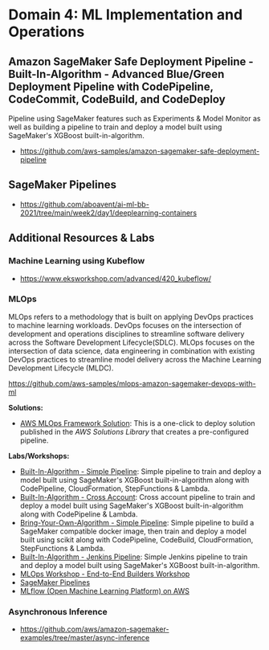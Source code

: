 # Domain 4: ML Implementation and Operations

## Amazon SageMaker Safe Deployment Pipeline - Built-In-Algorithm - Advanced Blue/Green Deployment Pipeline with CodePipeline, CodeCommit, CodeBuild, and CodeDeploy
Pipeline using SageMaker features such as Experiments & Model Monitor as well as building a pipeline to train and deploy a model built using SageMaker's XGBoost built-in-algorithm. 
- https://github.com/aws-samples/amazon-sagemaker-safe-deployment-pipeline

## SageMaker Pipelines
- https://github.com/aboavent/ai-ml-bb-2021/tree/main/week2/day1/deeplearning-containers

## Additional Resources & Labs

### Machine Learning using Kubeflow
- https://www.eksworkshop.com/advanced/420_kubeflow/
 
### MLOps
MLOps refers to a methodology that is built on applying DevOps practices to machine learning workloads. DevOps focuses on the intersection of development and operations disciplines to streamline software delivery across the Software Development Lifecycle(SDLC). MLOps focuses on the intersection of data science, data engineering in combination with existing DevOps practices to streamline model delivery across the Machine Learning Development Lifecycle (MLDC).

https://github.com/aws-samples/mlops-amazon-sagemaker-devops-with-ml

**Solutions:**

* [AWS MLOps Framework Solution](https://aws.amazon.com/solutions/implementations/aws-mlops-framework/): This is a one-click to deploy solution published in the *AWS Solutions Library*  that creates a pre-configured pipeline. 

**Labs/Workshops:**
* [Built-In-Algorithm - Simple Pipeline](/1-Built-In-Algorithm/README.md): Simple pipeline to train and deploy a model built using SageMaker's XGBoost built-in-algorithm along with CodePipeline, CloudFormation, StepFunctions & Lambda. 
* [Built-In-Algorithm - Cross Account](/3-Built-In-Algorithm-Cross-Acccount/README.md): Cross account pipeline to train and deploy a model built using SageMaker's XGBoost built-in-algorithm along with CodePipeline & Lambda. 
* [Bring-Your-Own-Algorithm - Simple Pipeline](/2-Bring-Your-Own/README.md): Simple pipeline to build a SageMaker compatible docker image, then train and deploy a model built using scikit along with CodePipeline, CodeBuild, CloudFormation, StepFunctions & Lambda. 
* [Built-In-Algorithm - Jenkins Pipeline](/4-Built-In-Algorithm-Jenkins/README.md): Simple Jenkins pipeline to train and deploy a model built using SageMaker's XGBoost built-in-algorithm. 
* [MLOps Workshop - End-to-End Builders Workshop](https://operational-machine-learning-pipeline.workshop.aws/module_introduction_1.html)
* [SageMaker Pipelines](https://github.com/aws/amazon-sagemaker-examples/tree/master/sagemaker-pipelines)
* [MLflow (Open Machine Learning Platform) on AWS](https://github.com/aws-samples/aws-mlflow-sagemaker-cdk)

### Asynchronous Inference
* https://github.com/aws/amazon-sagemaker-examples/tree/master/async-inference

